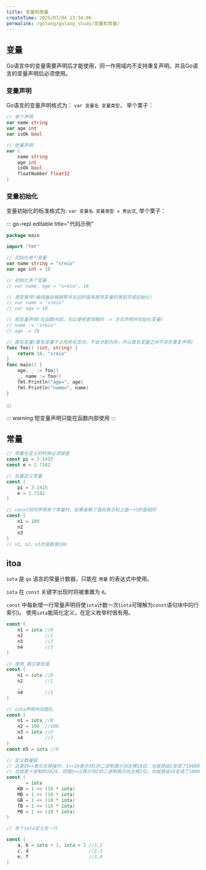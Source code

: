 ```yaml
---
title: 变量和常量
createTime: 2025/07/04 13:34:06
permalink: /golang/golang_study/变量和常量/
---
```



## 变量

Go语言中的变量需要声明后才能使用，同一作用域内不支持重复声明。并且Go语言的变量声明后必须使用。

### 变量声明

Go语言的变量声明格式为： `var 变量名 变量类型`， 举个栗子：

```go
// 单个声明
var name string
var age int
var isOk bool

// 批量声明
var (
    name string
    age int
    isOk bool
    floatNumber float32
)
```

### 变量初始化

变量初始化的标准格式为: `var 变量名 变量类型 = 表达式`, 举个栗子：

::: go-repl editable title="代码示例"
```go
package main

import "fmt"

// 初始化单个变量
var name string = "sreio"
var age int = 18

// 初始化多个变量
// var name, age = "sreio", 18

// 类型推导(编译器会根据等号右边的值来推导变量的类型完成初始化)
// var name = "sreio"
// var age = 18

// 短变量声明(在函数内部，可以使用更简略的 := 方式声明并初始化变量)
// name := "sreio"
// age := 18

// 匿名变量(匿名变量不占用命名空间，不会分配内存，所以匿名变量之间不存在重复声明)
func foo() (int, string) {
	return 18, "sreio"
}
func main() {
	age, _ := foo()
	_, name := foo()
	fmt.Println("age=", age)
	fmt.Println("name=", name)
}
```
:::

::: warning 短变量声明只能在函数内部使用
:::


## 常量

```go
// 常量在定义的时候必须赋值
const pi = 3.1415
const e = 2.7182

// 批量定义常量
const (
    pi = 3.1415
    e = 2.7182
)

// const同时声明多个常量时，如果省略了值则表示和上面一行的值相同
const (
    n1 = 100
    n2
    n3
)
// n1、n2、n3的值都是100
```

## itoa

`iota` 是 `go` 语言的常量计数器，只能在 `常量` 的表达式中使用。

 `iota` 在 `const` 关键字出现时将被重置为 `0`。

`const` 中每新增一行常量声明将使`iota`计数一次(`iota`可理解为`const`语句块中的行索引)。 使用`iota`能简化定义，在定义枚举时很有用。

```go
const (
    n1 = iota //0
    n2        //1
    n3        //2
    n4        //3
)

// 使用_跳过某些值
const (
    n1 = iota //0
    n2        //1
    _
    n4        //3
)

// iota声明中间插队
const (
    n1 = iota //0
    n2 = 100  //100
    n3 = iota //2
    n4        //3
)
const n5 = iota //0

// 定义数量级 
// 这里的<<表示左移操作，1<<10表示将1的二进制表示向左移10位，也就是由1变成了10000000000，
// 也就是十进制的1024。同理2<<2表示将2的二进制表示向左移2位，也就是由10变成了1000，也就是十进制的8。
const (
    _  = iota
    KB = 1 << (10 * iota)
    MB = 1 << (10 * iota)
    GB = 1 << (10 * iota)
    TB = 1 << (10 * iota)
    PB = 1 << (10 * iota)
)

// 多个iota定义在一行

const (
    a, b = iota + 1, iota + 2 //1,2
    c, d                      //2,3
    e, f                      //3,4
)
```
